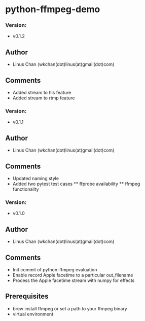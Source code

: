 # python-ffmpeg-demo
### Version:
- v0.1.2

## Author
* Linus Chan (wkchan(dot)linus(at)gmail(dot)com)

## Comments
* Added stream to hls feature
* Added stream to rtmp feature




### Version:
- v0.1.1

## Author
* Linus Chan (wkchan(dot)linus(at)gmail(dot)com)

## Comments
* Updated naming style
* Added two pytest test cases
** ffprobe availability
** ffmpeg functionality


### Version:
- v0.1.0

## Author
* Linus Chan (wkchan(dot)linus(at)gmail(dot)com)

## Comments
- Init commit of python-ffmpeg evaluation
- Enable record Apple facetime to a particular out_filename
- Process the Apple facetime stream with numpy for effects

## Prerequisites

* brew install ffmpeg or set a path to your ffmpeg binary
* virtual environment
